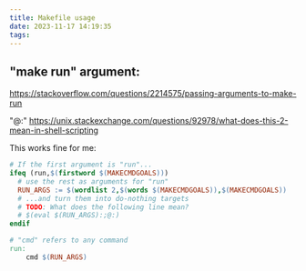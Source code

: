 ```yaml
---
title: Makefile usage
date: 2023-11-17 14:19:35
tags:
---
```


## "make run" argument:

https://stackoverflow.com/questions/2214575/passing-arguments-to-make-run

"@:"
https://unix.stackexchange.com/questions/92978/what-does-this-2-mean-in-shell-scripting

This works fine for me:

```makefile
# If the first argument is "run"...
ifeq (run,$(firstword $(MAKECMDGOALS)))
  # use the rest as arguments for "run"
  RUN_ARGS := $(wordlist 2,$(words $(MAKECMDGOALS)),$(MAKECMDGOALS))
  # ...and turn them into do-nothing targets
  # TODO: What does the following line mean?
  # $(eval $(RUN_ARGS):;@:)
endif

# "cmd" refers to any command
run:
	cmd $(RUN_ARGS)
```
